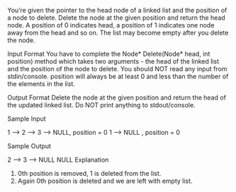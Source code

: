 You’re given the pointer to the head node of a linked list and the position of a node to delete. Delete the node at the given position and return the head node. A position of 0 indicates head, a position of 1 indicates one node away from the head and so on. The list may become empty after you delete the node.

Input Format 
You have to complete the Node* Delete(Node* head, int position) method which takes two arguments - the head of the linked list and the position of the node to delete. You should NOT read any input from stdin/console. position will always be at least 0 and less than the number of the elements in the list.

Output Format 
Delete the node at the given position and return the head of the updated linked list. Do NOT print anything to stdout/console.

Sample Input

1 --> 2 --> 3 --> NULL, position = 0 
1 --> NULL , position = 0

Sample Output

2 --> 3 --> NULL
NULL
Explanation 
1. 0th position is removed, 1 is deleted from the list. 
2. Again 0th position is deleted and we are left with empty list.

